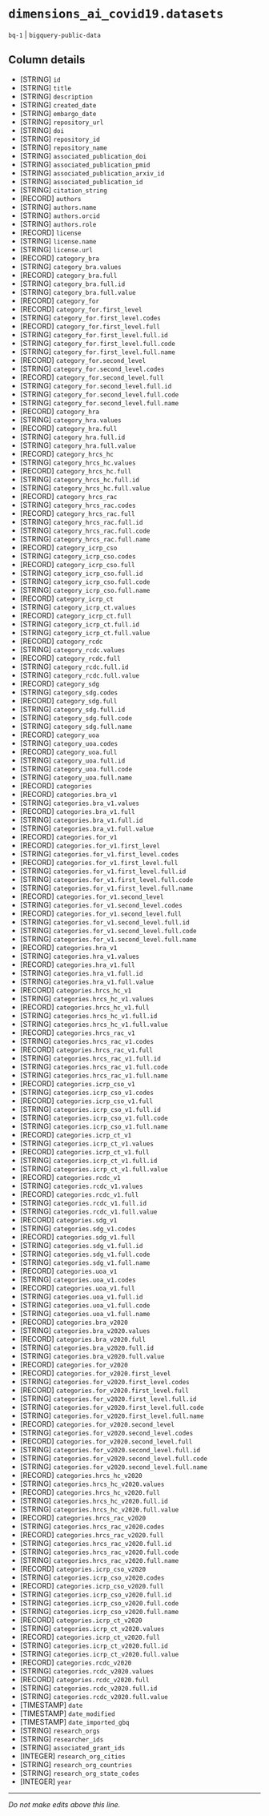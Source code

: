 # `dimensions_ai_covid19.datasets`
`bq-1` | `bigquery-public-data`

## Column details
* [STRING]    `id`
* [STRING]    `title`
* [STRING]    `description`
* [STRING]    `created_date`
* [STRING]    `embargo_date`
* [STRING]    `repository_url`
* [STRING]    `doi`
* [STRING]    `repository_id`
* [STRING]    `repository_name`
* [STRING]    `associated_publication_doi`
* [STRING]    `associated_publication_pmid`
* [STRING]    `associated_publication_arxiv_id`
* [STRING]    `associated_publication_id`
* [STRING]    `citation_string`
* [RECORD]    `authors`
* [STRING]    `authors.name`
* [STRING]    `authors.orcid`
* [STRING]    `authors.role`
* [RECORD]    `license`
* [STRING]    `license.name`
* [STRING]    `license.url`
* [RECORD]    `category_bra`
* [STRING]    `category_bra.values`
* [RECORD]    `category_bra.full`
* [STRING]    `category_bra.full.id`
* [STRING]    `category_bra.full.value`
* [RECORD]    `category_for`
* [RECORD]    `category_for.first_level`
* [STRING]    `category_for.first_level.codes`
* [RECORD]    `category_for.first_level.full`
* [STRING]    `category_for.first_level.full.id`
* [STRING]    `category_for.first_level.full.code`
* [STRING]    `category_for.first_level.full.name`
* [RECORD]    `category_for.second_level`
* [STRING]    `category_for.second_level.codes`
* [RECORD]    `category_for.second_level.full`
* [STRING]    `category_for.second_level.full.id`
* [STRING]    `category_for.second_level.full.code`
* [STRING]    `category_for.second_level.full.name`
* [RECORD]    `category_hra`
* [STRING]    `category_hra.values`
* [RECORD]    `category_hra.full`
* [STRING]    `category_hra.full.id`
* [STRING]    `category_hra.full.value`
* [RECORD]    `category_hrcs_hc`
* [STRING]    `category_hrcs_hc.values`
* [RECORD]    `category_hrcs_hc.full`
* [STRING]    `category_hrcs_hc.full.id`
* [STRING]    `category_hrcs_hc.full.value`
* [RECORD]    `category_hrcs_rac`
* [STRING]    `category_hrcs_rac.codes`
* [RECORD]    `category_hrcs_rac.full`
* [STRING]    `category_hrcs_rac.full.id`
* [STRING]    `category_hrcs_rac.full.code`
* [STRING]    `category_hrcs_rac.full.name`
* [RECORD]    `category_icrp_cso`
* [STRING]    `category_icrp_cso.codes`
* [RECORD]    `category_icrp_cso.full`
* [STRING]    `category_icrp_cso.full.id`
* [STRING]    `category_icrp_cso.full.code`
* [STRING]    `category_icrp_cso.full.name`
* [RECORD]    `category_icrp_ct`
* [STRING]    `category_icrp_ct.values`
* [RECORD]    `category_icrp_ct.full`
* [STRING]    `category_icrp_ct.full.id`
* [STRING]    `category_icrp_ct.full.value`
* [RECORD]    `category_rcdc`
* [STRING]    `category_rcdc.values`
* [RECORD]    `category_rcdc.full`
* [STRING]    `category_rcdc.full.id`
* [STRING]    `category_rcdc.full.value`
* [RECORD]    `category_sdg`
* [STRING]    `category_sdg.codes`
* [RECORD]    `category_sdg.full`
* [STRING]    `category_sdg.full.id`
* [STRING]    `category_sdg.full.code`
* [STRING]    `category_sdg.full.name`
* [RECORD]    `category_uoa`
* [STRING]    `category_uoa.codes`
* [RECORD]    `category_uoa.full`
* [STRING]    `category_uoa.full.id`
* [STRING]    `category_uoa.full.code`
* [STRING]    `category_uoa.full.name`
* [RECORD]    `categories`
* [RECORD]    `categories.bra_v1`
* [STRING]    `categories.bra_v1.values`
* [RECORD]    `categories.bra_v1.full`
* [STRING]    `categories.bra_v1.full.id`
* [STRING]    `categories.bra_v1.full.value`
* [RECORD]    `categories.for_v1`
* [RECORD]    `categories.for_v1.first_level`
* [STRING]    `categories.for_v1.first_level.codes`
* [RECORD]    `categories.for_v1.first_level.full`
* [STRING]    `categories.for_v1.first_level.full.id`
* [STRING]    `categories.for_v1.first_level.full.code`
* [STRING]    `categories.for_v1.first_level.full.name`
* [RECORD]    `categories.for_v1.second_level`
* [STRING]    `categories.for_v1.second_level.codes`
* [RECORD]    `categories.for_v1.second_level.full`
* [STRING]    `categories.for_v1.second_level.full.id`
* [STRING]    `categories.for_v1.second_level.full.code`
* [STRING]    `categories.for_v1.second_level.full.name`
* [RECORD]    `categories.hra_v1`
* [STRING]    `categories.hra_v1.values`
* [RECORD]    `categories.hra_v1.full`
* [STRING]    `categories.hra_v1.full.id`
* [STRING]    `categories.hra_v1.full.value`
* [RECORD]    `categories.hrcs_hc_v1`
* [STRING]    `categories.hrcs_hc_v1.values`
* [RECORD]    `categories.hrcs_hc_v1.full`
* [STRING]    `categories.hrcs_hc_v1.full.id`
* [STRING]    `categories.hrcs_hc_v1.full.value`
* [RECORD]    `categories.hrcs_rac_v1`
* [STRING]    `categories.hrcs_rac_v1.codes`
* [RECORD]    `categories.hrcs_rac_v1.full`
* [STRING]    `categories.hrcs_rac_v1.full.id`
* [STRING]    `categories.hrcs_rac_v1.full.code`
* [STRING]    `categories.hrcs_rac_v1.full.name`
* [RECORD]    `categories.icrp_cso_v1`
* [STRING]    `categories.icrp_cso_v1.codes`
* [RECORD]    `categories.icrp_cso_v1.full`
* [STRING]    `categories.icrp_cso_v1.full.id`
* [STRING]    `categories.icrp_cso_v1.full.code`
* [STRING]    `categories.icrp_cso_v1.full.name`
* [RECORD]    `categories.icrp_ct_v1`
* [STRING]    `categories.icrp_ct_v1.values`
* [RECORD]    `categories.icrp_ct_v1.full`
* [STRING]    `categories.icrp_ct_v1.full.id`
* [STRING]    `categories.icrp_ct_v1.full.value`
* [RECORD]    `categories.rcdc_v1`
* [STRING]    `categories.rcdc_v1.values`
* [RECORD]    `categories.rcdc_v1.full`
* [STRING]    `categories.rcdc_v1.full.id`
* [STRING]    `categories.rcdc_v1.full.value`
* [RECORD]    `categories.sdg_v1`
* [STRING]    `categories.sdg_v1.codes`
* [RECORD]    `categories.sdg_v1.full`
* [STRING]    `categories.sdg_v1.full.id`
* [STRING]    `categories.sdg_v1.full.code`
* [STRING]    `categories.sdg_v1.full.name`
* [RECORD]    `categories.uoa_v1`
* [STRING]    `categories.uoa_v1.codes`
* [RECORD]    `categories.uoa_v1.full`
* [STRING]    `categories.uoa_v1.full.id`
* [STRING]    `categories.uoa_v1.full.code`
* [STRING]    `categories.uoa_v1.full.name`
* [RECORD]    `categories.bra_v2020`
* [STRING]    `categories.bra_v2020.values`
* [RECORD]    `categories.bra_v2020.full`
* [STRING]    `categories.bra_v2020.full.id`
* [STRING]    `categories.bra_v2020.full.value`
* [RECORD]    `categories.for_v2020`
* [RECORD]    `categories.for_v2020.first_level`
* [STRING]    `categories.for_v2020.first_level.codes`
* [RECORD]    `categories.for_v2020.first_level.full`
* [STRING]    `categories.for_v2020.first_level.full.id`
* [STRING]    `categories.for_v2020.first_level.full.code`
* [STRING]    `categories.for_v2020.first_level.full.name`
* [RECORD]    `categories.for_v2020.second_level`
* [STRING]    `categories.for_v2020.second_level.codes`
* [RECORD]    `categories.for_v2020.second_level.full`
* [STRING]    `categories.for_v2020.second_level.full.id`
* [STRING]    `categories.for_v2020.second_level.full.code`
* [STRING]    `categories.for_v2020.second_level.full.name`
* [RECORD]    `categories.hrcs_hc_v2020`
* [STRING]    `categories.hrcs_hc_v2020.values`
* [RECORD]    `categories.hrcs_hc_v2020.full`
* [STRING]    `categories.hrcs_hc_v2020.full.id`
* [STRING]    `categories.hrcs_hc_v2020.full.value`
* [RECORD]    `categories.hrcs_rac_v2020`
* [STRING]    `categories.hrcs_rac_v2020.codes`
* [RECORD]    `categories.hrcs_rac_v2020.full`
* [STRING]    `categories.hrcs_rac_v2020.full.id`
* [STRING]    `categories.hrcs_rac_v2020.full.code`
* [STRING]    `categories.hrcs_rac_v2020.full.name`
* [RECORD]    `categories.icrp_cso_v2020`
* [STRING]    `categories.icrp_cso_v2020.codes`
* [RECORD]    `categories.icrp_cso_v2020.full`
* [STRING]    `categories.icrp_cso_v2020.full.id`
* [STRING]    `categories.icrp_cso_v2020.full.code`
* [STRING]    `categories.icrp_cso_v2020.full.name`
* [RECORD]    `categories.icrp_ct_v2020`
* [STRING]    `categories.icrp_ct_v2020.values`
* [RECORD]    `categories.icrp_ct_v2020.full`
* [STRING]    `categories.icrp_ct_v2020.full.id`
* [STRING]    `categories.icrp_ct_v2020.full.value`
* [RECORD]    `categories.rcdc_v2020`
* [STRING]    `categories.rcdc_v2020.values`
* [RECORD]    `categories.rcdc_v2020.full`
* [STRING]    `categories.rcdc_v2020.full.id`
* [STRING]    `categories.rcdc_v2020.full.value`
* [TIMESTAMP] `date`
* [TIMESTAMP] `date_modified`
* [TIMESTAMP] `date_imported_gbq`
* [STRING]    `research_orgs`
* [STRING]    `researcher_ids`
* [STRING]    `associated_grant_ids`
* [INTEGER]   `research_org_cities`
* [STRING]    `research_org_countries`
* [STRING]    `research_org_state_codes`
* [INTEGER]   `year`

-------------------------------------------------------------------------------
*Do not make edits above this line.*
